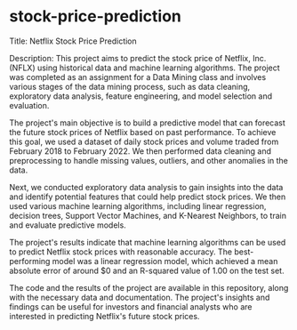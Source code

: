 # stock-price-prediction

Title: Netflix Stock Price Prediction

Description: This project aims to predict the stock price of Netflix, Inc. (NFLX) using historical data and machine learning algorithms. The project was completed as an assignment for a Data Mining class and involves various stages of the data mining process, such as data cleaning, exploratory data analysis, feature engineering, and model selection and evaluation.

The project's main objective is to build a predictive model that can forecast the future stock prices of Netflix based on past performance. To achieve this goal, we used a dataset of daily stock prices and volume traded from February 2018 to February 2022. We then performed data cleaning and preprocessing to handle missing values, outliers, and other anomalies in the data.

Next, we conducted exploratory data analysis to gain insights into the data and identify potential features that could help predict stock prices. We then used various machine learning algorithms, including linear regression, decision trees, Support Vector Machines, and K-Nearest Neighbors, to train and evaluate predictive models.

The project's results indicate that machine learning algorithms can be used to predict Netflix stock prices with reasonable accuracy. The best-performing model was a linear regression model, which achieved a mean absolute error of around $0 and an R-squared value of 1.00 on the test set.

The code and the results of the project are available in this repository, along with the necessary data and documentation. The project's insights and findings can be useful for investors and financial analysts who are interested in predicting Netflix's future stock prices.
